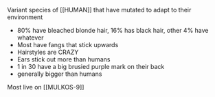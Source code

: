 Variant species of [[HUMAN]] that have mutated to adapt to their environment

- 80% have bleached blonde hair, 16% has black hair, other 4% have whatever
- Most have fangs that stick upwards
- Hairstyles are CRAZY
- Ears stick out more than humans
- 1 in 30 have a big brusied purple mark on their back
- generally bigger than humans

Most live on [[MULKOS-9]]
